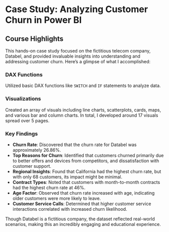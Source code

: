 # Case Study: Analyzing Customer Churn in Power BI

## Course Highlights

This hands-on case study focused on the fictitious telecom company, Databel, and provided invaluable insights into understanding and addressing customer churn. Here’s a glimpse of what I accomplished:

### DAX Functions
Utilized basic DAX functions like `SWITCH` and `IF` statements to analyze data.

### Visualizations
Created an array of visuals including line charts, scatterplots, cards, maps, and various bar and column charts. In total, I developed around 17 visuals spread over 5 pages.

### Key Findings
- **Churn Rate**: Discovered that the churn rate for Databel was approximately 26.86%.
- **Top Reasons for Churn**: Identified that customers churned primarily due to better offers and devices from competitors, and dissatisfaction with customer support.
- **Regional Insights**: Found that California had the highest churn rate, but with only 68 customers, its impact might be minimal.
- **Contract Types**: Noted that customers with month-to-month contracts had the highest churn rate at 46%.
- **Age Factor**: Observed that churn rate increased with age, indicating older customers were more likely to leave.
- **Customer Service Calls**: Determined that higher customer service interactions correlated with increased churn likelihood.

Though Databel is a fictitious company, the dataset reflected real-world scenarios, making this an incredibly engaging and educational experience. 
